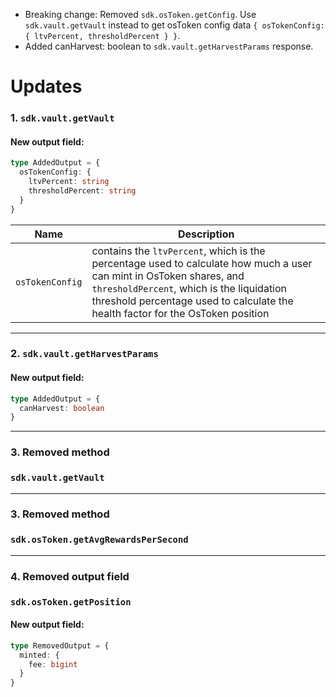 - Breaking change: Removed `sdk.osToken.getConfig`. Use `sdk.vault.getVault` instead to get osToken config data `{ osTokenConfig: { ltvPercent, thresholdPercent } }`.
- Added canHarvest: boolean to `sdk.vault.getHarvestParams` response.

# Updates
### 1. `sdk.vault.getVault`

#### New output field:

```ts
type AddedOutput = {
  osTokenConfig: {
    ltvPercent: string
    thresholdPercent: string
  }
}
```

| Name            | Description                                                                                                                                                                                                                                         |
|-----------------|-----------------------------------------------------------------------------------------------------------------------------------------------------------------------------------------------------------------------------------------------------|
| `osTokenConfig` | contains the `ltvPercent`, which is the percentage used to calculate how much a user can mint in OsToken shares, and `thresholdPercent`, which is the liquidation threshold percentage used to calculate the health factor for the OsToken position |

---
### 2. `sdk.vault.getHarvestParams`

#### New output field:

```ts
type AddedOutput = {
  canHarvest: boolean
}
```

---

### 3. Removed method
### `sdk.vault.getVault`

---

### 3. Removed method
### `sdk.osToken.getAvgRewardsPerSecond`

---

### 4. Removed output field
### `sdk.osToken.getPosition`
#### New output field:

```ts
type RemovedOutput = {
  minted: {
    fee: bigint
  }
}
```
